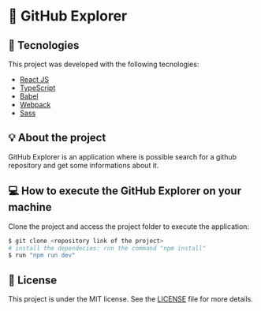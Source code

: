 # 🔖 GitHub Explorer

## 🔧 Tecnologies

This project was developed with the following tecnologies:

- [React JS](https://reactjs.org)
- [TypeScript](https://www.typescriptlang.org/)
- [Babel]()
- [Webpack]()
- [Sass]()

## 💡 About the project 
GitHub Explorer is an application where is possible search for a github repository and get some informations about it. 

## 💻 How to execute the GitHub Explorer on your machine

Clone the project and access the project folder to execute the application:
```bash
$ git clone <repository link of the project>
# install the dependecies: run the command "npm install"
$ run "npm run dev"
```


## 📝 License

This project is under the MIT license. See the [LICENSE](LICENSE.md) file for more details.
